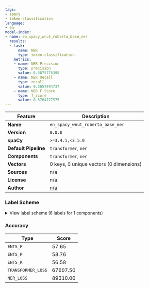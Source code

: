 ```yaml
---
tags:
- spacy
- token-classification
language:
- en
model-index:
- name: en_spacy_wnut_roberta_base_ner
  results:
  - task:
      name: NER
      type: token-classification
    metrics:
    - name: NER Precision
      type: precision
      value: 0.5875776398
    - name: NER Recall
      type: recall
      value: 0.5657894737
    - name: NER F Score
      type: f_score
      value: 0.5764777575
---
```

| Feature | Description |
| --- | --- |
| **Name** | `en_spacy_wnut_roberta_base_ner` |
| **Version** | `0.0.0` |
| **spaCy** | `>=3.4.1,<3.5.0` |
| **Default Pipeline** | `transformer`, `ner` |
| **Components** | `transformer`, `ner` |
| **Vectors** | 0 keys, 0 unique vectors (0 dimensions) |
| **Sources** | n/a |
| **License** | n/a |
| **Author** | [n/a]() |

### Label Scheme

<details>

<summary>View label scheme (6 labels for 1 components)</summary>

| Component | Labels |
| --- | --- |
| **`ner`** | `corporation`, `creative-work`, `group`, `location`, `person`, `product` |

</details>

### Accuracy

| Type | Score |
| --- | --- |
| `ENTS_F` | 57.65 |
| `ENTS_P` | 58.76 |
| `ENTS_R` | 56.58 |
| `TRANSFORMER_LOSS` | 67607.50 |
| `NER_LOSS` | 89310.00 |